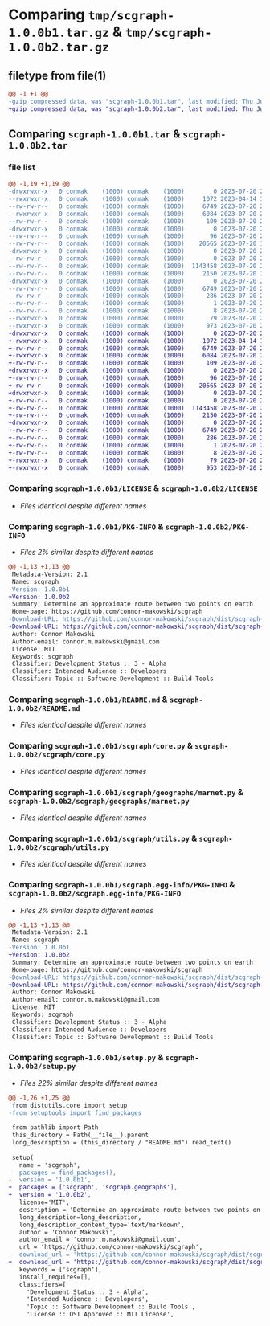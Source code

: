 # Comparing `tmp/scgraph-1.0.0b1.tar.gz` & `tmp/scgraph-1.0.0b2.tar.gz`

## filetype from file(1)

```diff
@@ -1 +1 @@
-gzip compressed data, was "scgraph-1.0.0b1.tar", last modified: Thu Jul 20 20:19:22 2023, max compression
+gzip compressed data, was "scgraph-1.0.0b2.tar", last modified: Thu Jul 20 20:32:36 2023, max compression
```

## Comparing `scgraph-1.0.0b1.tar` & `scgraph-1.0.0b2.tar`

### file list

```diff
@@ -1,19 +1,19 @@
-drwxrwxr-x   0 conmak    (1000) conmak    (1000)        0 2023-07-20 20:19:22.089457 scgraph-1.0.0b1/
--rwxrwxr-x   0 conmak    (1000) conmak    (1000)     1072 2023-04-14 17:06:21.000000 scgraph-1.0.0b1/LICENSE
--rw-rw-r--   0 conmak    (1000) conmak    (1000)     6749 2023-07-20 20:19:22.089457 scgraph-1.0.0b1/PKG-INFO
--rwxrwxr-x   0 conmak    (1000) conmak    (1000)     6084 2023-07-20 20:14:59.000000 scgraph-1.0.0b1/README.md
--rw-rw-r--   0 conmak    (1000) conmak    (1000)      109 2023-07-20 20:16:30.000000 scgraph-1.0.0b1/pyproject.toml
-drwxrwxr-x   0 conmak    (1000) conmak    (1000)        0 2023-07-20 20:19:22.089457 scgraph-1.0.0b1/scgraph/
--rw-rw-r--   0 conmak    (1000) conmak    (1000)       96 2023-07-20 20:10:57.000000 scgraph-1.0.0b1/scgraph/__init__.py
--rw-rw-r--   0 conmak    (1000) conmak    (1000)    20565 2023-07-20 19:09:42.000000 scgraph-1.0.0b1/scgraph/core.py
-drwxrwxr-x   0 conmak    (1000) conmak    (1000)        0 2023-07-20 20:19:22.089457 scgraph-1.0.0b1/scgraph/geographs/
--rw-rw-r--   0 conmak    (1000) conmak    (1000)        0 2023-07-20 20:10:31.000000 scgraph-1.0.0b1/scgraph/geographs/__init__.py
--rw-rw-r--   0 conmak    (1000) conmak    (1000)  1143458 2023-07-20 20:16:35.000000 scgraph-1.0.0b1/scgraph/geographs/marnet.py
--rw-rw-r--   0 conmak    (1000) conmak    (1000)     2150 2023-07-20 18:43:41.000000 scgraph-1.0.0b1/scgraph/utils.py
-drwxrwxr-x   0 conmak    (1000) conmak    (1000)        0 2023-07-20 20:19:22.089457 scgraph-1.0.0b1/scgraph.egg-info/
--rw-rw-r--   0 conmak    (1000) conmak    (1000)     6749 2023-07-20 20:19:22.000000 scgraph-1.0.0b1/scgraph.egg-info/PKG-INFO
--rw-rw-r--   0 conmak    (1000) conmak    (1000)      286 2023-07-20 20:19:22.000000 scgraph-1.0.0b1/scgraph.egg-info/SOURCES.txt
--rw-rw-r--   0 conmak    (1000) conmak    (1000)        1 2023-07-20 20:19:22.000000 scgraph-1.0.0b1/scgraph.egg-info/dependency_links.txt
--rw-rw-r--   0 conmak    (1000) conmak    (1000)        8 2023-07-20 20:19:22.000000 scgraph-1.0.0b1/scgraph.egg-info/top_level.txt
--rwxrwxr-x   0 conmak    (1000) conmak    (1000)       79 2023-07-20 20:19:22.089457 scgraph-1.0.0b1/setup.cfg
--rwxrwxr-x   0 conmak    (1000) conmak    (1000)      973 2023-07-20 20:19:15.000000 scgraph-1.0.0b1/setup.py
+drwxrwxr-x   0 conmak    (1000) conmak    (1000)        0 2023-07-20 20:32:36.815843 scgraph-1.0.0b2/
+-rwxrwxr-x   0 conmak    (1000) conmak    (1000)     1072 2023-04-14 17:06:21.000000 scgraph-1.0.0b2/LICENSE
+-rw-rw-r--   0 conmak    (1000) conmak    (1000)     6749 2023-07-20 20:32:36.815843 scgraph-1.0.0b2/PKG-INFO
+-rwxrwxr-x   0 conmak    (1000) conmak    (1000)     6084 2023-07-20 20:25:00.000000 scgraph-1.0.0b2/README.md
+-rw-rw-r--   0 conmak    (1000) conmak    (1000)      109 2023-07-20 20:25:00.000000 scgraph-1.0.0b2/pyproject.toml
+drwxrwxr-x   0 conmak    (1000) conmak    (1000)        0 2023-07-20 20:32:36.815843 scgraph-1.0.0b2/scgraph/
+-rw-rw-r--   0 conmak    (1000) conmak    (1000)       96 2023-07-20 20:25:00.000000 scgraph-1.0.0b2/scgraph/__init__.py
+-rw-rw-r--   0 conmak    (1000) conmak    (1000)    20565 2023-07-20 20:25:00.000000 scgraph-1.0.0b2/scgraph/core.py
+drwxrwxr-x   0 conmak    (1000) conmak    (1000)        0 2023-07-20 20:32:36.815843 scgraph-1.0.0b2/scgraph/geographs/
+-rw-rw-r--   0 conmak    (1000) conmak    (1000)        0 2023-07-20 20:28:13.000000 scgraph-1.0.0b2/scgraph/geographs/__init__.py
+-rw-rw-r--   0 conmak    (1000) conmak    (1000)  1143458 2023-07-20 20:25:00.000000 scgraph-1.0.0b2/scgraph/geographs/marnet.py
+-rw-rw-r--   0 conmak    (1000) conmak    (1000)     2150 2023-07-20 20:25:00.000000 scgraph-1.0.0b2/scgraph/utils.py
+drwxrwxr-x   0 conmak    (1000) conmak    (1000)        0 2023-07-20 20:32:36.815843 scgraph-1.0.0b2/scgraph.egg-info/
+-rw-rw-r--   0 conmak    (1000) conmak    (1000)     6749 2023-07-20 20:32:36.000000 scgraph-1.0.0b2/scgraph.egg-info/PKG-INFO
+-rw-rw-r--   0 conmak    (1000) conmak    (1000)      286 2023-07-20 20:32:36.000000 scgraph-1.0.0b2/scgraph.egg-info/SOURCES.txt
+-rw-rw-r--   0 conmak    (1000) conmak    (1000)        1 2023-07-20 20:32:36.000000 scgraph-1.0.0b2/scgraph.egg-info/dependency_links.txt
+-rw-rw-r--   0 conmak    (1000) conmak    (1000)        8 2023-07-20 20:32:36.000000 scgraph-1.0.0b2/scgraph.egg-info/top_level.txt
+-rwxrwxr-x   0 conmak    (1000) conmak    (1000)       79 2023-07-20 20:32:36.815843 scgraph-1.0.0b2/setup.cfg
+-rwxrwxr-x   0 conmak    (1000) conmak    (1000)      953 2023-07-20 20:32:23.000000 scgraph-1.0.0b2/setup.py
```

### Comparing `scgraph-1.0.0b1/LICENSE` & `scgraph-1.0.0b2/LICENSE`

 * *Files identical despite different names*

### Comparing `scgraph-1.0.0b1/PKG-INFO` & `scgraph-1.0.0b2/PKG-INFO`

 * *Files 2% similar despite different names*

```diff
@@ -1,13 +1,13 @@
 Metadata-Version: 2.1
 Name: scgraph
-Version: 1.0.0b1
+Version: 1.0.0b2
 Summary: Determine an approximate route between two points on earth
 Home-page: https://github.com/connor-makowski/scgraph
-Download-URL: https://github.com/connor-makowski/scgraph/dist/scgraph-1.0.0b1.tar.gz
+Download-URL: https://github.com/connor-makowski/scgraph/dist/scgraph-1.0.0b2.tar.gz
 Author: Connor Makowski
 Author-email: connor.m.makowski@gmail.com
 License: MIT
 Keywords: scgraph
 Classifier: Development Status :: 3 - Alpha
 Classifier: Intended Audience :: Developers
 Classifier: Topic :: Software Development :: Build Tools
```

### Comparing `scgraph-1.0.0b1/README.md` & `scgraph-1.0.0b2/README.md`

 * *Files identical despite different names*

### Comparing `scgraph-1.0.0b1/scgraph/core.py` & `scgraph-1.0.0b2/scgraph/core.py`

 * *Files identical despite different names*

### Comparing `scgraph-1.0.0b1/scgraph/geographs/marnet.py` & `scgraph-1.0.0b2/scgraph/geographs/marnet.py`

 * *Files identical despite different names*

### Comparing `scgraph-1.0.0b1/scgraph/utils.py` & `scgraph-1.0.0b2/scgraph/utils.py`

 * *Files identical despite different names*

### Comparing `scgraph-1.0.0b1/scgraph.egg-info/PKG-INFO` & `scgraph-1.0.0b2/scgraph.egg-info/PKG-INFO`

 * *Files 2% similar despite different names*

```diff
@@ -1,13 +1,13 @@
 Metadata-Version: 2.1
 Name: scgraph
-Version: 1.0.0b1
+Version: 1.0.0b2
 Summary: Determine an approximate route between two points on earth
 Home-page: https://github.com/connor-makowski/scgraph
-Download-URL: https://github.com/connor-makowski/scgraph/dist/scgraph-1.0.0b1.tar.gz
+Download-URL: https://github.com/connor-makowski/scgraph/dist/scgraph-1.0.0b2.tar.gz
 Author: Connor Makowski
 Author-email: connor.m.makowski@gmail.com
 License: MIT
 Keywords: scgraph
 Classifier: Development Status :: 3 - Alpha
 Classifier: Intended Audience :: Developers
 Classifier: Topic :: Software Development :: Build Tools
```

### Comparing `scgraph-1.0.0b1/setup.py` & `scgraph-1.0.0b2/setup.py`

 * *Files 22% similar despite different names*

```diff
@@ -1,26 +1,25 @@
 from distutils.core import setup
-from setuptools import find_packages
 
 from pathlib import Path
 this_directory = Path(__file__).parent
 long_description = (this_directory / "README.md").read_text()
 
 setup(
   name = 'scgraph',
-  packages = find_packages(),
-  version = '1.0.0b1',
+  packages = ['scgraph', 'scgraph.geographs'],
+  version = '1.0.0b2',
   license='MIT',
   description = 'Determine an approximate route between two points on earth',
   long_description=long_description,
   long_description_content_type='text/markdown',
   author = 'Connor Makowski',
   author_email = 'connor.m.makowski@gmail.com',
   url = 'https://github.com/connor-makowski/scgraph',
-  download_url = 'https://github.com/connor-makowski/scgraph/dist/scgraph-1.0.0b1.tar.gz',
+  download_url = 'https://github.com/connor-makowski/scgraph/dist/scgraph-1.0.0b2.tar.gz',
   keywords = ['scgraph'],
   install_requires=[],
   classifiers=[
     'Development Status :: 3 - Alpha',
     'Intended Audience :: Developers',
     'Topic :: Software Development :: Build Tools',
     'License :: OSI Approved :: MIT License',
```


